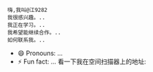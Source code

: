     嗨,我叫@江9282
    我很感兴趣。..
    我正在学习。..
    我希望能继续合作。..
    如何联系我。..
   - 😄 Pronouns: ...
  - ⚡ Fun fact: ...
看一下我在空间扫描器上的地址:
<!---
江9282/江9282是一个特殊的大象存储库,因为它的"阅读.md"(这个文件)出现在你的GUUUB档案中。
您可以点击预览链接查看您的更改。
--->
